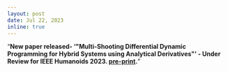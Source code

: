 ```yaml
---
layout: post
date: Jul 22, 2023
inline: true
---
```


<q><b>New paper released- <q><b>"Multi-Shooting Differential Dynamic Programming for Hybrid Systems using Analytical Derivatives"</b></q> - Under Review for IEEE Humanoids 2023. [pre-print](https://arxiv.org/abs/2307.12606).

